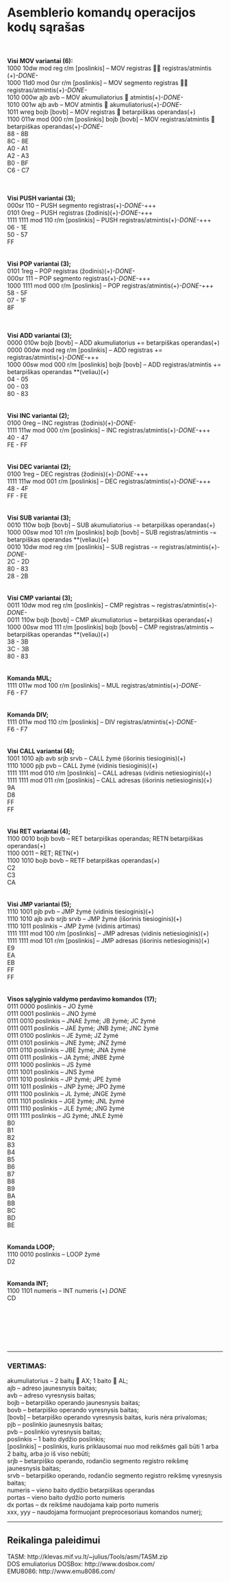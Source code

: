 <h1>Asemblerio komandų operacijos kodų sąrašas</h1>

</br></br>
<strong>Visi MOV variantai (6):</strong></br>
1000 10dw mod reg r/m [poslinkis] – MOV registras  registras/atmintis (+)*-DONE-*</br>
1000 11d0 mod 0sr r/m [poslinkis] – MOV segmento registras  registras/atmintis(+)*-DONE-*</br> 
1010 000w ajb avb – MOV akumuliatorius  atmintis(+)*-DONE-*</br>
1010 001w ajb avb – MOV atmintis  akumuliatorius(+)*-DONE-*</br>
1011 wreg bojb [bovb] – MOV registras  betarpiškas operandas(+)</br>
1100 011w mod 000 r/m [poslinkis] bojb [bovb] – MOV registras/atmintis  betarpiškas operandas(+)*-DONE-*</br>
88 - 8B</br>8C - 8E </br>A0 - A1 </br>A2 - A3 </br>B0 - BF </br>C6 - C7</br>

</br></br>
<strong>Visi PUSH variantai (3);</strong></br>
000sr 110 – PUSH segmento registras(+)*-DONE-*+++</br>
0101 0reg – PUSH registras (žodinis)(+)*-DONE-*+++</br>
1111 1111 mod 110 r/m [poslinkis] – PUSH registras/atmintis(+)*-DONE-*+++</br>
06 - 1E</br>50 - 57 </br>FF </br>
</br></br>
<strong>Visi POP variantai (3);</strong></br>
0101 1reg – POP registras (žodinis)(+)*-DONE-*</br>
000sr 111 – POP segmento registras(+)*-DONE-*+++</br>
1000 1111 mod 000 r/m [poslinkis] – POP registras/atmintis(+)*-DONE-*+++</br>
58 - 5F</br>07 - 1F</br>8F</br>

</br></br>
<strong>Visi ADD variantai (3);</strong></br>
0000 010w bojb [bovb] – ADD akumuliatorius += betarpiškas operandas(+)</br>
0000 00dw mod reg r/m [poslinkis] – ADD registras += registras/atmintis(+)*-DONE-*+++</br>
1000 00sw mod 000 r/m [poslinkis] bojb [bovb] – ADD registras/atmintis += betarpiškas operandas **(veliau)(+)</br> 
04 - 05</br>00 - 03</br>80 - 83</br>
</br></br>
<strong>Visi INC variantai (2);</strong></br>
0100 0reg – INC registras (žodinis)(+)*-DONE-*</br>
1111 111w mod 000 r/m [poslinkis] – INC registras/atmintis(+)*-DONE-*+++</br>
40 - 47</br>FE - FF</br>
</br></br>
<strong>Visi DEC variantai (2);</strong></br>
0100 1reg – DEC registras (žodinis)(+)*-DONE-*+++</br>
1111 111w mod 001 r/m [poslinkis] – DEC registras/atmintis(+)*-DONE-*+++</br>
48 - 4F</br>FF - FE</br>
</br></br>
<strong>Visi SUB variantai (3);</strong></br>
0010 110w bojb [bovb] – SUB akumuliatorius -= betarpiškas operandas(+)</br>
1000 00sw mod 101 r/m [poslinkis] bojb [bovb] – SUB registras/atmintis -= betarpiškas operandas **(veliau)(+)</br> 
0010 10dw mod reg r/m [poslinkis] – SUB registras -= registras/atmintis(+)*-DONE-*</br>
2C - 2D</br>80 - 83</br>28 - 2B</br>
</br></br>
<strong>Visi CMP variantai (3);</strong></br>
0011 10dw mod reg r/m [poslinkis] – CMP registras ~ registras/atmintis(+)*-DONE-*</br>
0011 110w bojb [bovb] – CMP akumuliatorius ~ betarpiškas operandas(+)</br>
1000 00sw mod 111 r/m [poslinkis] bojb [bovb] – CMP registras/atmintis ~ betarpiškas operandas **(veliau)(+)</br> 
38 - 3B</br>3C - 3B</br>80 - 83</br>
</br></br>
<strong>Komanda MUL;</strong></br>
1111 011w mod 100 r/m [poslinkis] – MUL registras/atmintis(+)*-DONE-*</br>
F6 - F7</br>
</br></br>
<strong>Komanda DIV;</strong></br>
1111 011w mod 110 r/m [poslinkis] – DIV registras/atmintis(+)*-DONE-*</br>
F6 - F7</br>
</br></br>
<strong>Visi CALL variantai (4);</strong></br>
1001 1010 ajb avb srjb srvb – CALL žymė (išorinis tiesioginis)(+)</br>
1110 1000 pjb pvb – CALL žymė (vidinis tiesioginis)(+)</br>
1111 1111 mod 010 r/m [poslinkis] – CALL adresas (vidinis netiesioginis)(+)</br>
1111 1111 mod 011 r/m [poslinkis] – CALL adresas (išorinis netiesioginis)(+)</br>
9A</br>D8</br>FF</br>FF</br>
</br></br>
<strong>Visi RET variantai (4);</strong></br>
1100 0010 bojb bovb – RET betarpiškas operandas; RETN betarpiškas operandas(+)</br>
1100 0011 – RET; RETN(+)</br>
1100 1010 bojb bovb – RETF betarpiškas operandas(+)</br>
C2</br>C3</br>CA</br>
</br></br>
<strong>Visi JMP variantai (5);</strong></br>
1110 1001 pjb pvb – JMP žymė (vidinis tiesioginis)(+)</br>
1110 1010 ajb avb srjb srvb – JMP žymė (išorinis tiesioginis)(+)</br>
1110 1011 poslinkis – JMP žymė (vidinis artimas)</br>
1111 1111 mod 100 r/m [poslinkis] – JMP adresas (vidinis netiesioginis)(+)</br>
1111 1111 mod 101 r/m [poslinkis] – JMP adresas (išorinis netiesioginis)(+)</br>
E9</br>EA</br>EB</br>FF</br>FF</br>
</br></br>
<strong>Visos sąlyginio valdymo perdavimo komandos (17);</strong></br>
0111 0000 poslinkis – JO žymė</br>
0111 0001 poslinkis – JNO žymė</br>
0111 0010 poslinkis – JNAE žymė; JB žymė; JC žymė</br>
0111 0011 poslinkis – JAE žymė; JNB žymė; JNC žymė</br>
0111 0100 poslinkis – JE žymė; JZ žymė</br>
0111 0101 poslinkis – JNE žymė; JNZ žymė</br>
0111 0110 poslinkis – JBE žymė; JNA žymė</br>
0111 0111 poslinkis – JA žymė; JNBE žymė</br>
0111 1000 poslinkis – JS žymė</br>
0111 1001 poslinkis – JNS žymė</br>
0111 1010 poslinkis – JP žymė; JPE žymė</br>
0111 1011 poslinkis – JNP žymė; JPO žymė</br>
0111 1100 poslinkis – JL žymė; JNGE žymė</br>
0111 1101 poslinkis – JGE žymė; JNL žymė</br>
0111 1110 poslinkis – JLE žymė; JNG žymė</br>
0111 1111 poslinkis – JG žymė; JNLE žymė</br>
B0</br>B1</br>B2</br>B3</br>B4</br>B5</br>B6</br>B7</br>B8</br>B9</br>BA</br>BB</br>BC</br>BD</br>BE</br>
</br></br>
<strong>Komanda LOOP;</strong></br>
1110 0010 poslinkis – LOOP žymė</br>
D2</br>
</br></br>
<strong>Komanda INT;</strong></br>
1100 1101 numeris – INT numeris (+)  *DONE*</br>
CD</br>
</br></br></br></br></br></br>
<hr>
<h3>VERTIMAS:</h3>
akumuliatorius – 2 baitų  AX; 1 baito  AL;</br>
ajb – adreso jaunesnysis baitas;</br>
avb – adreso vyresnysis baitas;</br>
bojb – betarpiško operando jaunesnysis baitas;</br>
bovb – betarpiško operando vyresnysis baitas;</br>
[bovb] – betarpiško operando vyresnysis baitas, kuris nėra privalomas;</br>
pjb – poslinkio jaunesnysis baitas;</br>
pvb – poslinkio vyresnysis baitas;</br>
poslinkis – 1 baito dydžio poslinkis;</br>
[poslinkis] – poslinkis, kuris priklausomai nuo mod reikšmės gali būti 1 arba 2 baitų, arba jo iš viso nebūti;</br>
srjb – betarpiško operando, rodančio segmento registro reikšmę jaunesnysis baitas;</br>
srvb – betarpiško operando, rodančio segmento registro reikšmę vyresnysis baitas;</br>
numeris – vieno baito dydžio betarpiškas operandas</br>
portas – vieno baito dydžio porto numeris</br>
dx portas – dx reikšmė naudojama kaip porto numeris</br>
xxx, yyy – naudojama formuojant preprocesoriaus komandos numerį;</br>

<hr>
<h2>Reikalinga paleidimui</h2>
TASM: http://klevas.mif.vu.lt/~julius/Tools/asm/TASM.zip<br>
DOS emuliatorius DOSBox: http://www.dosbox.com/<br>
EMU8086: http://www.emu8086.com/<br>
